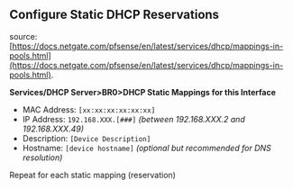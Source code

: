 ## Configure Static DHCP Reservations
source: [https://docs.netgate.com/pfsense/en/latest/services/dhcp/mappings-in-pools.html](https://docs.netgate.com/pfsense/en/latest/services/dhcp/mappings-in-pools.html).  

**Services/DHCP Server>BR0>DHCP Static Mappings for this Interface**
* MAC Address: ``[xx:xx:xx:xx:xx:xx]``
* IP Address: ``192.168.XXX.[###]`` *(between 192.168.XXX.2 and 192.168.XXX.49)*
* Description: ``[Device Description]``
* Hostname: ``[device hostname]`` *(optional but recommended for DNS resolution)*

Repeat for each static mapping (reservation)
